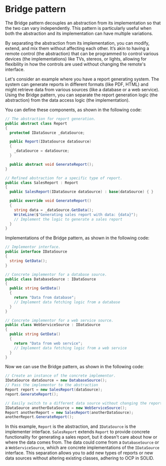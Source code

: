 # Bridge pattern

The Bridge pattern decouples an abstraction from its implementation so that the two can vary independently. This pattern is particularly useful when both the abstraction and its implementation can have multiple variations. 

By separating the abstraction from its implementation, you can modify, extend, and mix them without affecting each other. It’s akin to having a remote control (the abstraction) that can be programmed to control various devices (the implementations) like TVs, stereos, or lights, allowing for flexibility in how the controls are used without changing the remote's interface.

Let's consider an example where you have a report generating system. The system can generate reports in different formats (like PDF, HTML) and might retrieve data from various sources (like a database or a web service). Using the Bridge pattern, you can separate the report generation logic (the abstraction) from the data access logic (the implementation).

You can define these components, as shown in the following code:
```cs
// The abstraction for report generation.
public abstract class Report
{
  protected IDataSource _dataSource;

  public Report(IDataSource dataSource)
  {
    _dataSource = dataSource;
  }

  public abstract void GenerateReport();
}

// Refined abstraction for a specific type of report.
public class SalesReport : Report
{
  public SalesReport(IDataSource dataSource) : base(dataSource) { }

  public override void GenerateReport()
  {
    string data = _dataSource.GetData();
    WriteLine($"Generating sales report with data: {data}");
    // Implement the logic to generate a sales report
  }
}
```

Implementations of the Bridge pattern, as shown in the following code:
```cs
// Implementor interface.
public interface IDataSource
{
  string GetData();
}

// Concrete implementor for a database source.
public class DatabaseSource : IDataSource
{
  public string GetData()
  {
    return "Data from database";
    // Implement data fetching logic from a database
  }
}

// Concrete implementor for a web service source.
public class WebServiceSource : IDataSource
{
  public string GetData()
  {
    return "Data from web service";
    // Implement data fetching logic from a web service
  }
}
```

Now we can use the Bridge pattern, as shown in the following code:
```cs
// Create an instance of the concrete implementor.
IDataSource dataSource = new DatabaseSource();
// Pass the implementor to the abstraction
Report report = new SalesReport(dataSource);
report.GenerateReport();

// Easily switch to a different data source without changing the report logic.
IDataSource anotherDataSource = new WebServiceSource();
Report anotherReport = new SalesReport(anotherDataSource);
anotherReport.GenerateReport();
```

In this example, `Report` is the abstraction, and `IDataSource` is the implementer interface. `SalesReport` extends `Report` to provide concrete functionality for generating a sales report, but it doesn't care about how or where the data comes from. The data could come from a `DatabaseSource` or a `WebServiceSource`, which are concrete implementations of the `IDataSource` interface. This separation allows you to add new types of reports or new data sources without altering existing classes, adhering to OCP in SOLID.
